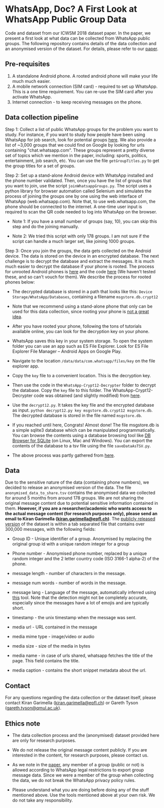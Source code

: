 # WhatsApp, Doc? A First Look at WhatsApp Public Group Data

Code and dataset from our ICWSM 2018 dataset paper. 
In the paper, we present a first look at what data can be collected from WhatsApp public groups.
The following repository contains details of the data collection and an anonymised version of the dataset.
For details, please refer to our <a href="https://users.ics.aalto.fi/kiran/content/whatsapp.pdf">paper</a>.

## Pre-requisites

1. A standalone Android phone. A rooted android phone will make your life much much easier.
2. A mobile network connection (SIM card) - required to set up WhatsApp. This is a one time requirement. You can re-use the SIM card after you activate WhatsApp.
3. Internet connection - to keep receiving messages on the phone.

## Data collection pipeline

Step 1: Collect a list of public WhatsApp groups for the problem you want to study.
For instance, if you want to study how people have been using WhatsApp for job search, look for potential groups <a href="https://aileensoul.wordpress.com/2017/11/02/whatsapp-group-links-for-job-seekers/" target="_blank">here</a>.
We also provide a list of ~3,000 groups that we could find on Google by looking for urls containing "chat.whatsapp.com".
These groups represent a pretty diverse set of topics which we mention in the paper, including: sports, politics, entertainment, job search, etc. You can use the file `getGroupTitles.py` to get the group titles for a set of groups.

Step 2: Set up a stand-alone Android device with WhatsApp installed and the phone number validated. 
Then, once you have the list of groups that you want to join, use the script `joinWhatsappGroups.py`.
The script uses a python library for browser automation called Selenium and simulates the process of joining the groups one by one using the web interface of WhatsApp (web.whatsapp.com). Note that, to use web.whatsapp.com, the phone should be connected to the internet.
A one-time user input is required to scan the QR code needed to log into WhatsApp on the browser.

* Note 1: If you have a small number of groups (say, 10), you can skip this step and do the joining manually.

* Note 2: We tried this script with only 178 groups. I am not sure if the script can handle a much larger set, like joining 1000 groups.

Step 3: Once you join the groups, the data gets collected on the Android device. The data is stored on the device in an encrypted database. The next challenge is to decrypt the database and extract the messages. It is much much easier to decrypt the database if your phone is rooted. 
The process for unrooted Android phones is <a href="https://forum.xda-developers.com/showthread.php?t=2770982" target=_blank>here</a> and the code <a href="https://github.com/EliteAndroidApps/WhatsApp-Key-DB-Extractor" target=_blank>here</a> (We haven't tested these, and so can't vouch for them). We describe the process for rooted phones below:

* The decrypted database is stored in a path that looks like this: `Device Storage/WhatsApp/Databases`, containing a filename `msgstore.db.crypt12`

* Note that we recommend using a stand-alone phone that only can be used for this data collection, since rooting your phone is <a href="https://www.bullguard.com/bullguard-security-center/mobile-security/mobile-threats/android-rooting-risks.aspx target=_blank"> not a great idea</a>.

* After you have rooted your phone, following the tons of tutorials available online, you can look for the decryption key on your phone.

* WhatsApp saves this key in your system storage. To open the system folder you can use an app such as ES File Explorer. Look for ES File Explorer File Manager – Android Apps on Google Play.

* Navigate to the location `/data/data/com.whatsapp/files/key` on the file explorer app.

* Copy the `key` file to a convenient location. This is the decryption key.

* Then use the code in the `WhatsApp-Crypt12-Decrypter` folder to decrypt the database. Copy the `key` file to this folder.
The WhatsApp-Crypt12-Decrypter code was obtained (and slightly modified) from <a href="https://github.com/EliteAndroidApps/WhatsApp-Crypt12-Decrypter/" target=_blank>here</a>.

* Use the `decrypt12.py`. It takes the key file and the encrypted database as input. `python decrypt12.py key msgstore.db.crypt12 msgstore.db`. The decrypted database is stored in the file named `msgstore.db`.

* If you reached until here, Congrats! Almost done! The file msgstore.db is a simple sqlite3 database which can be manipulated programmatically. You can browse the contents using a database browsing tool like <a href="http://sqlitebrowser.org/">DB Browser for SQLite</a> (on Linux, Mac and Windows). You can export the contents of the database to a tsv file using the file `saveDataAsTSV.py`. 

* The above process was partly gathered from <a href="http://jameelnabbo.com/breaking-whatsapp-encryption-exploit/" target=_blank>here</a>. 

## Data
Due to the sensitive nature of the data (containing phone numbers), we decided to release an anonymised version of the data. 
The file `anonymised_data_to_share.tsv` contains the anonymised data we collected for around 5 months from around 178 groups.
We are not sharing the original message content due to potential sensitive information contained in them. <b>However, if you are a researcher/academic who wants access to the actual message content (for research purposes only), please send an email to Kiran Garimella (kiran.garimella@epfl.ch)</b>. 
The <a href="https://github.com/gvrkiran/whatsapp-public-groups/blob/master/anonymised_data_to_share.tsv">publicly released version</a> of the dataset is within a tab separated file that contains over 300,000 messages, with the following fields:

* Group ID - Unique identifier of a group. Anonymised by replacing the original group id with a unique random integer for a group

* Phone number - Anonymised phone number, replaced by a unique random integer and the 2 letter country code (ISO 3166-1 alpha-2) of the phone.

* message length - number of characters in the message.

* message num words - number of words in the message.

* message lang - Language of the message, automatically inferred using <a href="https://github.com/saffsd/langid.py">this</a> tool. Note that the detection might not be completely accurate, especially since the messages have a lot of emojis and are typically short.

* timestamp - the unix timestamp when the message was sent.

* media url - URL contained in the message

* media mime type - image/video or audio

* media size - size of the media in bytes

* media name - in case of urls shared, whatsapp fetches the title of the page. This field contains the title.

* media caption - contains the short snippet metadata about the url.


## Contact

For any questions regarding the data collection or the dataset itself, please contact Kiran Garimella (kiran.garimella@epfl.ch) or Gareth Tyson (gareth.tyson@qmul.ac.uk).

## Ethics note

* The data collection process and the (anonymised) dataset provided here are only for research purposes. 

* We do not release the original message content publicly. If you are interested in the content, for research purposes, please contact us. 

* As we note in the <a href="https://users.ics.aalto.fi/kiran/content/whatsapp.pdf">paper</a>, any member of a group (public or not) is allowed according to WhatsApp legal restrictions to export group message data. Since we were a member of the group when collecting the data, we do not break the WhatsApp privacy policy rules.

* Please understand what you are doing before doing any of the stuff mentioned above. Use the tools mentioned above at your own risk. We do not take any responsibility.
